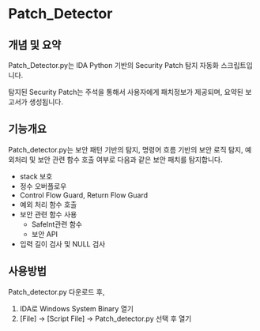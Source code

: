 # Patch_Detector

## 개념 및 요약

Patch_Detector.py는 IDA Python 기반의 Security Patch 탐지 자동화 스크립트입니다.

탐지된 Security Patch는 주석을 통해서 사용자에게 패치정보가 제공되며, 요약된 보고서가 생성됩니다.

## 기능개요
Patch_detector.py는 보안 패턴 기반의 탐지, 명령어 흐름 기반의 보안 로직 탐지, 예외처리 및 보안 관련 함수 호출 여부로 다음과 같은 보안 패치를 탐지합니다.
- stack 보호 
- 정수 오버플로우
- Control Flow Guard, Return Flow Guard 
- 예외 처리 함수 호출
- 보안 관련 함수 사용
    - SafeInt관련 함수
    - 보안 API
- 입력 길이 검사 및 NULL 검사


## 사용방법
Patch_detector.py 다운로드 후,
1. IDA로 Windows System Binary 열기
2. [File] -> [Script File] -> Patch_detector.py 선택 후 열기
